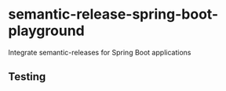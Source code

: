 # semantic-release-spring-boot-playground
Integrate semantic-releases for Spring Boot applications

## Testing
